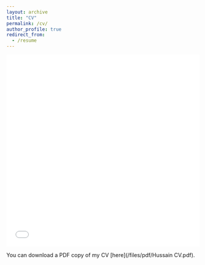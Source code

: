 ```yaml
---
layout: archive
title: "CV"
permalink: /cv/
author_profile: true
redirect_from:
  - /resume
---
```


<iframe src="/files/pdf/Hussain CV.pdf" width="100%" height="500" frameborder="no" border="0" marginwidth="0" marginheight="0"></iframe>

You can download a PDF copy of my CV [here](/files/pdf/Hussain CV.pdf).
